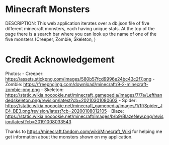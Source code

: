 # Minecraft Monsters
DESCRIPTION:
This web application iterates over a db.json file of five different minecraft monsters, each having unique stats. At the top of the page there is a search bar where you can look up the name of one of the five monsters (Creeper, Zombie, Skeleton, )


# Credit Acknowledgement
Photos:
    - Creeper: https://assets.stickpng.com/images/580b57fcd9996e24bc43c2f7.png
    - Zombie: https://freepngimg.com/download/minecraft/9-2-minecraft-zombie-png.png
    - Skeleton: https://static.wikia.nocookie.net/minecraft_gamepedia/images/7/7a/Lefthandedskeleton.png/revision/latest?cb=20210301080603
    - Spider: https://static.wikia.nocookie.net/minecraft_gamepedia/images/1/1f/Spider_JE4_BE3.png/revision/latest?cb=20200108012105
    - Blaze: https://static.wikia.nocookie.net/minecraft/images/b/b9/BlazeNew.png/revision/latest?cb=20191008033543
    
Thanks to https://minecraft.fandom.com/wiki/Minecraft_Wiki for helping me get information about the monsters shown on my application.
    
    
